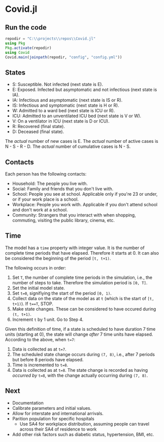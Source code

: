 # Covid.jl

## Run the code

```julia
repodir = "C:\\projects\\repos\\Covid.jl"
using Pkg
Pkg.activate(repodir)
using Covid
Covid.main(joinpath(repodir, "config", "config.yml"))
```

## States

- S:   Susceptible. Not infected (next state is E).
- E:   Exposed. Infected but asymptomatic and not infectious (next state is IA).
- IA:  Infectious and asymptomatic (next state is IS or R).
- IS:  Infectious and symptomatic (next state is H or R).
- W:   Admitted to a ward bed (next state is ICU or R).
- ICU: Admitted to an unventilated ICU bed (next state is V or W).
- V:   On a ventilator in ICU (next state is D or ICU).
- R:   Recovered (final state).
- D:   Deceased (final state).

The _actual_ number of new cases is E.
The _actual_ number of active cases is N - S - R - D.
The _actual_ number of cumulative cases is N - S.

## Contacts

Each person has the following contacts:

- Household: The people you live with.
- Social:    Family and friends that you don't live with.
- School:    People you see at school. Applicable only if you're 23 or under, or if your work place is a school.
- Workplace: People you work with. Applicable if you don't attend school and don't work at a school.
- Community: Strangers that you interact with when shopping, commuting, visiting the public library, cinema, etc.

## Time

The model has a `time` property with integer value.
It is the number of complete time periods that have elapsed.
Therefore it starts at 0.
It can also be considered the beginning of the period `[t, t+1)`.

The following occurs in order:

1. Set `T`, the number of complete time periods in the simulation, i.e., the number of steps to take. Therefore the simulation period is `[0, T]`.
2. Set the initial model state.
3. Set `t=0`, signifiying the start of the period `[0, 1)`.
4. Collect data on the state of the model as at `t` (which is the start of `[t, t+1)`). If `t==T`, STOP.
5. Make state changes. These can be considered to have occured during `(t, t+1)`.
6. Increment `t` by 1 unit. Go to Step 4.

Given this definition of time, if a state is scheduled to have duration 7 time units (starting at 0),
the state will change _after_ 7 time units have elapsed.
According to the above, when `t=7`:

1. Data is collected as at `t=7`.
2. The scheduled state change occurs during `(7, 8)`, i.e., after 7 periods but before 8 periods have elapsed.
3. Time is incremented to `t=8`.
4. Data is collected as at `t=8`. The state change is recorded as having _occurred by_ `t=8`, with the change actually occurring during `(7, 8)`.

## Next

- Documentation
- Calibrate parameters and initial values.
- Allow for interstate and international arrivals.
- Parition population for specific hospitals
    - Use SA4 for workplace distribution, assuming people can travel across their SA4 of residence to work
- Add other risk factors such as diabetic status, hypertension, BMI, etc.